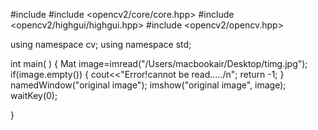 #include <iostream>
#include <opencv2/core/core.hpp>
#include <opencv2/highgui/highgui.hpp>
#include <opencv2/opencv.hpp>

using namespace cv;
using namespace std;

int main( )
{
    Mat image=imread("/Users/macbookair/Desktop/timg.jpg");
    if(image.empty())
    {
        cout<<"Error!cannot be read...../n";
        return -1;
    }
    namedWindow("original image");
    imshow("original image", image);
    waitKey(0);
    
}
